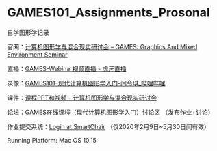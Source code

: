 # GAMES101_Assignments_Prosonal



自学图形学记录


官网：[计算机图形学与混合现实研讨会 – GAMES: Graphics And Mixed Environment Seminar](http://games-cn.org/)

直播：[GAMES-Webinar视频直播 - 虎牙直播](https://www.huya.com/19077762)

录像：[GAMES101-现代计算机图形学入门-闫令琪_哔哩哔哩](https://www.bilibili.com/video/BV1X7411F744)

课件：[课程PPT和视频 – 计算机图形学与混合现实研讨会](http://games-cn.org/graphics-intro-ppt-video/)

论坛：[GAMES在线课程（现代计算机图形学入门）讨论区](http://games-cn.org/forums/forum/graphics-intro/) （发布作业+讨论）

作业提交系统：[Login at SmartChair](http://www.smartchair.org/GAMES2020Course-YLQ/) （仅2020年2月9日~5月30日间有效）



Running Platform: Mac OS 10.15
